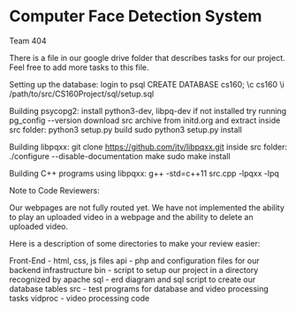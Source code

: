 # Computer Face Detection System
Team 404

There is a file in our google drive folder that describes tasks for our project.
Feel free to add more tasks to this file.

Setting up the database:
login to psql
CREATE DATABASE cs160;
\c cs160
\i /path/to/src/CS160Project/sql/setup.sql

Building psycopg2:
install python3-dev, libpq-dev if not installed
try running pg_config --version
download src archive from initd.org and extract
inside src folder:
python3 setup.py build
sudo python3 setup.py install

Building libpqxx:
git clone https://github.com/jtv/libpqxx.git
inside src folder:
./configure --disable-documentation
make
sudo make install

Building C++ programs using libpqxx:
g++ -std=c++11 src.cpp -lpqxx -lpq

Note to Code Reviewers:

Our webpages are not fully routed yet.
We have not implemented the ability to play an uploaded video in
a webpage and the ability to delete an uploaded video.

Here is a description of some directories to make your review easier:

Front-End - html, css, js files
api - php and configuration files for our backend infrastructure
bin - script to setup our project in a directory recognized by apache
sql - erd diagram and sql script to create our database tables
src - test programs for database and video processing tasks
vidproc - video processing code
